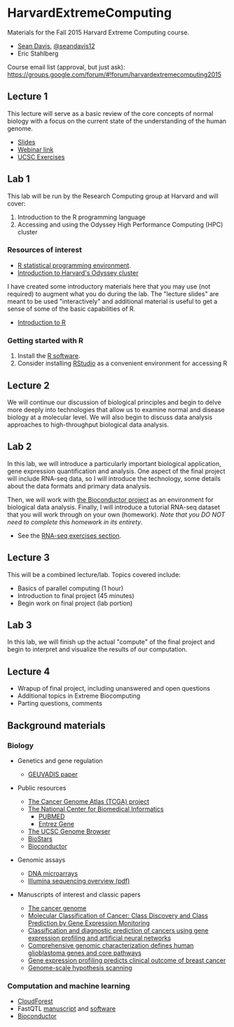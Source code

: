 # HarvardExtremeComputing

Materials for the Fall 2015 Harvard Extreme Computing course.

- [Sean Davis](http://watson.nci.nih.gov/~sdavis/), [@seandavis12](https://twitter.com/seandavis12)
- Eric Stahlberg

Course email list (approval, but just ask): https://groups.google.com/forum/#!forum/harvardextremecomputing2015


## Lecture 1

This lecture will serve as a basic review of the 
core concepts of normal biology with a focus on the
current state of the understanding of the human
genome.

- [Slides](http://1.usa.gov/1RHVnEf)
- [Webinar link](http://webmeeting.nih.gov/bioifx/)
- [UCSC Exercises](http://www.hsl.unc.edu/collections/Bioinformatics/ClassMaterials/UCSC_exercises_V14a_unc.pdf)

## Lab 1

This lab will be run by the Research Computing group at Harvard and will cover:

1. Introduction to the R programming language
2. Accessing and using the Odyssey High Performance Computing (HPC) cluster

### Resources of interest

- [R statistical programming environment](http://www.r-project.org).
- [Introduction to Harvard's Odyssey cluster](https://rc.fas.harvard.edu/training/intro-to-odyssey/)

I have created some introductory materials here that you may use (not required) 
to augment what you do during the lab. The "lecture slides" are meant to be used "interactively" and
additional material is useful to get a sense of some of the basic capabilities of R.

- [Introduction to R](http://watson.nci.nih.gov/~sdavis/tutorials/IntroToR/)

### Getting started with R

1. Install the [R software](https://cran.r-project.org/).
2. Consider installing [RStudio](https://www.rstudio.com/products/rstudio/download/) as a convenient environment for accessing R




## Lecture 2

We will continue our discussion of biological principles and begin
to delve more deeply into technologies that allow us to 
examine normal and disease biology at a molecular level. We will
also begin to discuss data analysis approaches to high-throughput
biological data analysis.

## Lab 2

In this lab, we will introduce a particularly important biological application, 
gene expression quantification and analysis. One aspect of the final project will 
include RNA-seq data, so I will introduce the technology, some
details about the data formats and primary data analysis. 

Then, we will work with [the Bioconductor project](http://bioconductor.org) as
an environment for biological data analysis. Finally, I will introduce a tutorial RNA-seq
dataset that you will work through on your own (homework).  *Note that you DO NOT need to complete
this homework in its entirety*. 

- See the [RNA-seq exercises section](http://watson.nci.nih.gov/~sdavis/tutorials/IntroToR/).

## Lecture 3

This will be a combined lecture/lab.  Topics covered include:

- Basics of parallel computing (1 hour)
- Introduction to final project (45 minutes)
- Begin work on final project (lab portion)

## Lab 3

In this lab, we will finish up the actual "compute" of the final project and begin
to interpret and visualize the results of our computation.  

## Lecture 4

- Wrapup of final project, including unanswered and open questions
- Additional topics in Extreme Biocomputing
- Parting questions, comments

## Background materials

### Biology

- Genetics and gene regulation
    - [GEUVADIS paper](http://www.ncbi.nlm.nih.gov/pmc/articles/PMC3918453/)

- Public resources
    - [The Cancer Genome Atlas (TCGA) project](http://cancergenome.nih.gov/)
    - [The National Center for Biomedical Informatics](http://www.ncbi.nlm.nih.gov/)
        - [PUBMED](http://www.ncbi.nlm.nih.gov/pubmed/)
        - [Entrez Gene](http://www.ncbi.nlm.nih.gov/gene/)
    - [The UCSC Genome Browser](http://genome.ucsc.edu)
    - [BioStars](https://biostars.org)
    - [Bioconductor](http://bioconductor.org)

- Genomic assays
    - [DNA microarrays]()
    - [Illumina sequencing overview (pdf)](https://www.illumina.com/documents/products/techspotlights/techspotlight_sequencing.pdf)
- Manuscripts of interest and classic papers
    - [The cancer genome](http://www.nature.com/nature/journal/v458/n7239/full/nature07943.html)
    - [Molecular Classification of Cancer: Class Discovery and Class Prediction by Gene Expression Monitoring](http://rileylab.bio.umb.edu/sites/g/files/g1314676/f/201502/Golub1999Molecular.pdf)
    - [Classification and diagnostic prediction of cancers using gene expression profiling and artificial neural networks](http://www.nature.com/nm/journal/v7/n6/pdf/nm0601_673.pdf)
    - [Comprehensive genomic characterization defines human glioblastoma genes and core pathways](http://www.nature.com/nature/journal/v455/n7216/full/nature07385.html)
    - [Gene expression profiling predicts clinical outcome of breast cancer](http://www.nature.com/nature/journal/v415/n6871/full/415530a.html)
    - [Genome-scale hypothesis scanning](http://journals.plos.org/plosbiology/article?id=10.1371/journal.pbio.0000015)

### Computation and machine learning

- [CloudForest](https://github.com/ryanbressler/CloudForest)
- FastQTL [manuscript](http://biorxiv.org/content/early/2015/08/07/022301) and [software](http://fastqtl.sourceforge.net)
- [Bioconductor](https://bioconductor.org/)

